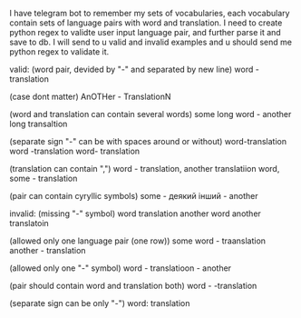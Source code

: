 I have telegram bot to remember my sets of vocabularies, each vocabulary contain sets of language pairs with word and translation. I need to create python regex to validte user input language pair, and further parse it and save to db. I will send to u valid and invalid examples and u should send me python regex to validate it.

valid:
(word pair, devided by "-" and separated by new line)
word - translation

(case dont matter)
AnOTHer - TranslationN

(word and translation can contain several words)
some long word - another long transaltion

(separate sign "-" can be with spaces around or without)
word-translation
word -translation
word- translation

(translation can contain ",")
word - translation, another translatiion
word, some - translation

(pair can contain cyryllic symbols)
some - деякий
інший - another

invalid:
(missing "-" symbol)
word translation
another word another translatoin

(allowed only one language pair (one row))
some word - traanslation
another - translation

(allowed only one "-" symbol)
word - translatioon - another

(pair should contain word and translation both)
word - 
-translation

(separate sign can be only "-")
word: translation
